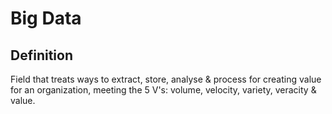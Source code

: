 # Big Data

## Definition

Field that treats ways to extract, store, analyse & process for creating value
for an organization, meeting the 5 V's: volume, velocity, variety, veracity &
value.

